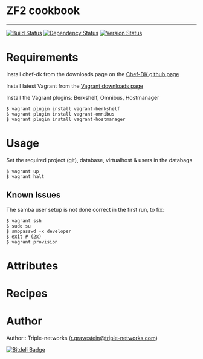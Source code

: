 # ZF2 cookbook
--------------

[![Build Status](https://travis-ci.org/Rud5G/chef-zf2.png?branch=master)](https://travis-ci.org/Rud5G/chef-zf2)
[![Dependency Status](https://gemnasium.com/Rud5G/chef-zf2.png)](https://gemnasium.com/Rud5G/chef-zf2)
[![Version Status](http://img.shields.io/badge/beta-0.7.2-blue.svg)](https://github.com/Rud5G/chef-zf2)

# Requirements

Install chef-dk from the downloads page on the [Chef-DK github page](https://github.com/opscode/chef-dk)

Install latest Vagrant from the [Vagrant downloads page](https://www.vagrantup.com/downloads.html)

Install the Vagrant plugins: Berkshelf, Omnibus, Hostmanager

    $ vagrant plugin install vagrant-berkshelf
    $ vagrant plugin install vagrant-omnibus
    $ vagrant plugin install vagrant-hostmanager

# Usage

Set the required project (git), database, virtualhost & users in the databags

    $ vagrant up
    $ vagrant halt

## Known Issues

The samba user setup is not done correct in the first run, to fix:

    $ vagrant ssh
    $ sudo su
    $ smbpasswd -x developer
    $ exit # (2x)
    $ vagrant provision

# Attributes

# Recipes

# Author

Author:: Triple-networks (<r.gravestein@triple-networks.com>)


[![Bitdeli Badge](https://d2weczhvl823v0.cloudfront.net/Rud5G/chef-zf2/trend.png)](https://bitdeli.com/free "Bitdeli Badge")

